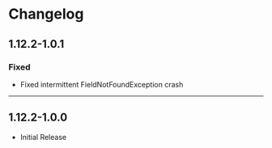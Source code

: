 # Changelog
## 1.12.2-1.0.1
### Fixed
- Fixed intermittent FieldNotFoundException crash

---

## 1.12.2-1.0.0
- Initial Release